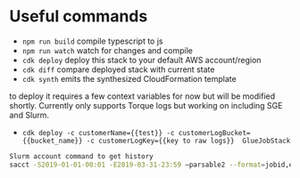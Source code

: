 # Useful commands

 * `npm run build`   compile typescript to js
 * `npm run watch`   watch for changes and compile
 * `cdk deploy`      deploy this stack to your default AWS account/region
 * `cdk diff`        compare deployed stack with current state
 * `cdk synth`       emits the synthesized CloudFormation template


to deploy it requires a few context variables for now but will be modified shortly. Currently only supports Torque logs but working on including SGE and Slurm.

* `cdk deploy -c customerName={{test}} -c customerLogBucket={{bucket_name}} -c customerLogKey={{key to raw logs}}  GlueJobStack`


``` bash
Slurm account command to get history
sacct -S2019-01-01-00:01 -E2019-03-31-23:59 –parsable2 --format=jobid,elapsed,ncpus,state,user,partition,elapsedRAW > slurm-acct.txt
```
